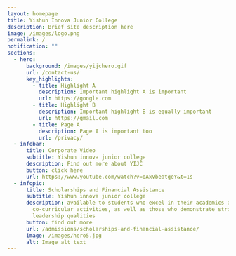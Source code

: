 ```yaml
---
layout: homepage
title: Yishun Innova Junior College
description: Brief site description here
image: /images/logo.png
permalink: /
notification: ""
sections:
  - hero:
      background: /images/yijchero.gif
      url: /contact-us/
      key_highlights:
        - title: Highlight A
          description: Important highlight A is important
          url: https://google.com
        - title: Highlight B
          description: Important highlight B is equally important
          url: https://gmail.com
        - title: Page A
          description: Page A is important too
          url: /privacy/
  - infobar:
      title: Corporate Video
      subtitle: Yishun innova junior college
      description: Find out more about YIJC
      button: click here
      url: https://www.youtube.com/watch?v=oAxVbeatgeY&t=1s
  - infopic:
      title: Scholarships and Financial Assistance
      subtitle: Yishun innova junior college
      description: available to students who excel in their academics and
        co-curricular activities, as well as those who demonstrate strong
        leadership qualities
      button: find out more
      url: /admissions/scholarships-and-financial-assistance/
      image: /images/hero5.jpg
      alt: Image alt text
---
```

